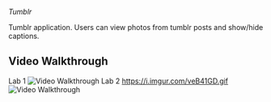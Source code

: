  *Tumblr*

Tumblr application. Users can view photos from tumblr posts and show/hide captions.

## Video Walkthrough 
Lab 1
<img src='https://i.imgur.com/ZfLU4BI.gif' title='Video Walkthrough' width='' alt='Video Walkthrough' />
Lab 2
https://i.imgur.com/veB41GD.gif
<img src='https://i.imgur.com/veB41GD.gif' title='Video Walkthrough' width='' alt='Video Walkthrough' />
